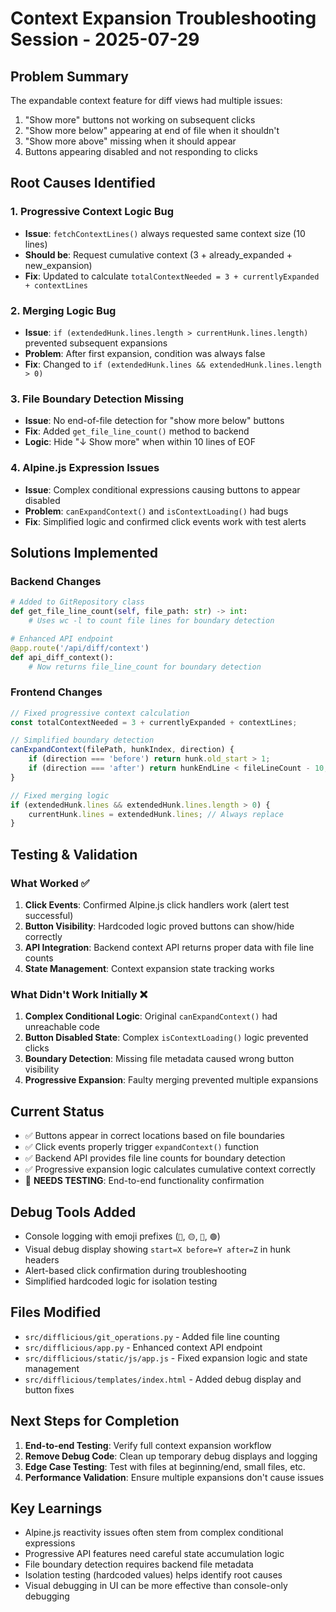 # Context Expansion Troubleshooting Session - 2025-07-29

## Problem Summary
The expandable context feature for diff views had multiple issues:
1. "Show more" buttons not working on subsequent clicks
2. "Show more below" appearing at end of file when it shouldn't
3. "Show more above" missing when it should appear
4. Buttons appearing disabled and not responding to clicks

## Root Causes Identified

### 1. **Progressive Context Logic Bug**
- **Issue**: `fetchContextLines()` always requested same context size (10 lines)
- **Should be**: Request cumulative context (3 + already_expanded + new_expansion)
- **Fix**: Updated to calculate `totalContextNeeded = 3 + currentlyExpanded + contextLines`

### 2. **Merging Logic Bug**
- **Issue**: `if (extendedHunk.lines.length > currentHunk.lines.length)` prevented subsequent expansions
- **Problem**: After first expansion, condition was always false
- **Fix**: Changed to `if (extendedHunk.lines && extendedHunk.lines.length > 0)`

### 3. **File Boundary Detection Missing**
- **Issue**: No end-of-file detection for "show more below" buttons
- **Fix**: Added `get_file_line_count()` method to backend
- **Logic**: Hide "↓ Show more" when within 10 lines of EOF

### 4. **Alpine.js Expression Issues**
- **Issue**: Complex conditional expressions causing buttons to appear disabled
- **Problem**: `canExpandContext()` and `isContextLoading()` had bugs
- **Fix**: Simplified logic and confirmed click events work with test alerts

## Solutions Implemented

### Backend Changes
```python
# Added to GitRepository class
def get_file_line_count(self, file_path: str) -> int:
    # Uses wc -l to count file lines for boundary detection

# Enhanced API endpoint
@app.route('/api/diff/context')
def api_diff_context():
    # Now returns file_line_count for boundary detection
```

### Frontend Changes
```javascript
// Fixed progressive context calculation
const totalContextNeeded = 3 + currentlyExpanded + contextLines;

// Simplified boundary detection
canExpandContext(filePath, hunkIndex, direction) {
    if (direction === 'before') return hunk.old_start > 1;
    if (direction === 'after') return hunkEndLine < fileLineCount - 10;
}

// Fixed merging logic
if (extendedHunk.lines && extendedHunk.lines.length > 0) {
    currentHunk.lines = extendedHunk.lines; // Always replace
}
```

## Testing & Validation

### What Worked ✅
1. **Click Events**: Confirmed Alpine.js click handlers work (alert test successful)
2. **Button Visibility**: Hardcoded logic proved buttons can show/hide correctly
3. **API Integration**: Backend context API returns proper data with file line counts
4. **State Management**: Context expansion state tracking works

### What Didn't Work Initially ❌
1. **Complex Conditional Logic**: Original `canExpandContext()` had unreachable code
2. **Button Disabled State**: Complex `isContextLoading()` logic prevented clicks
3. **Boundary Detection**: Missing file metadata caused wrong button visibility
4. **Progressive Expansion**: Faulty merging prevented multiple expansions

## Current Status
- ✅ Buttons appear in correct locations based on file boundaries
- ✅ Click events properly trigger `expandContext()` function
- ✅ Backend API provides file line counts for boundary detection
- ✅ Progressive expansion logic calculates cumulative context correctly
- 🔄 **NEEDS TESTING**: End-to-end functionality confirmation

## Debug Tools Added
- Console logging with emoji prefixes (`🔵`, `🟡`, `🔴`, `🟢`)
- Visual debug display showing `start=X before=Y after=Z` in hunk headers
- Alert-based click confirmation during troubleshooting
- Simplified hardcoded logic for isolation testing

## Files Modified
- `src/difflicious/git_operations.py` - Added file line counting
- `src/difflicious/app.py` - Enhanced context API endpoint  
- `src/difflicious/static/js/app.js` - Fixed expansion logic and state management
- `src/difflicious/templates/index.html` - Added debug display and button fixes

## Next Steps for Completion
1. **End-to-end Testing**: Verify full context expansion workflow
2. **Remove Debug Code**: Clean up temporary debug displays and logging
3. **Edge Case Testing**: Test with files at beginning/end, small files, etc.
4. **Performance Validation**: Ensure multiple expansions don't cause issues

## Key Learnings
- Alpine.js reactivity issues often stem from complex conditional expressions
- Progressive API features need careful state accumulation logic
- File boundary detection requires backend file metadata
- Isolation testing (hardcoded values) helps identify root causes
- Visual debugging in UI can be more effective than console-only debugging